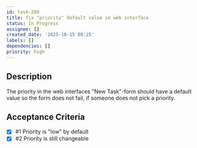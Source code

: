 ```yaml
---
id: task-288
title: fix "priority" default value in web interface
status: In Progress
assignee: []
created_date: '2025-10-15 09:25'
labels: []
dependencies: []
priority: high
---
```


## Description

<!-- SECTION:DESCRIPTION:BEGIN -->
The priority in the web interfaces "New Task"-form should have a default value so the form does not fail, if someone does not pick a priority.
<!-- SECTION:DESCRIPTION:END -->

## Acceptance Criteria
<!-- AC:BEGIN -->
- [x] #1 Priority is "low" by default
- [x] #2 Priority is still changeable
<!-- AC:END -->

